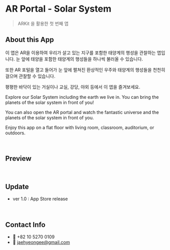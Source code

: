# AR Portal - Solar System
> ARKit 을 활용한 첫 번째 앱

## About this App
이 앱은 AR을 이용하여 우리가 살고 있는 지구를 포함한 태양계의 행성을 관찰하는 앱입니다. 눈 앞에 태양을 포함한 태양계의 행성들을 하나씩 불러올 수 있습니다.

또한 AR 포털을 열고 들어가 눈 앞에 펼쳐진 환상적인 우주와 태양계의 행성들을 천천히 걸으며 관찰할 수 있습니다.

평평한 바닥이 있는 거실이나 교실, 강당, 야외 등에서 이 앱을 즐겨보세요.

Explore our Solar System including the earth we live in.
You can bring the planets of the solar system in front of you!

You can also open the AR portal and watch the fantastic universe and the planets of the solar system in front of you.

Enjoy this app on a flat floor with living room, classroom, auditorium, or outdoors.

<br/>

## Preview

<br/>

## Update
- ver 1.0 : App Store release

<br/>

## Contact Info
- **:iphone:** +82 10 5270 0109
- **:email:** jaehyeongee@gmail.com
